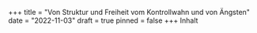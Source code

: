 +++
title = "Von Struktur und Freiheit vom Kontrollwahn und von Ängsten"
date = "2022-11-03"
draft = true
pinned = false
+++
Inhalt